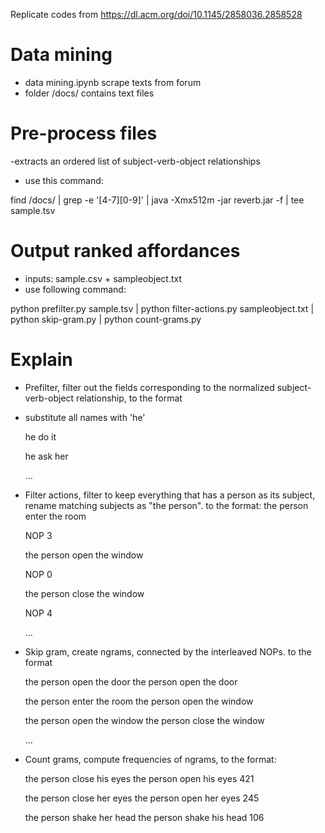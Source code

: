 Replicate codes from https://dl.acm.org/doi/10.1145/2858036.2858528


# Data mining
- data mining.ipynb scrape texts from forum
- folder /docs/ contains text files

# Pre-process files
-extracts an ordered list of subject-verb-object relationships

- use this command:
  
find /docs/ |  grep -e '[4-7][0-9]' | java -Xmx512m -jar reverb.jar -f | tee sample.tsv

# Output ranked affordances 
- inputs: sample.csv + sampleobject.txt
- use following command:

python prefilter.py sample.tsv | python filter-actions.py sampleobject.txt | python skip-gram.py | python count-grams.py

# Explain
- Prefilter, filter out the fields corresponding to the normalized subject-verb-object relationship, to the format
- substitute all names with 'he'
  
  he  do  it

  he  ask  her

  ...

- Filter actions, filter to keep everything that has a person as its subject, rename matching subjects as "the person". to the format:
	the person  enter  the room

  NOP 3

  the person  open  the window

  NOP 0

  the person  close  the window

  NOP 4

  ...

- Skip gram, create ngrams, connected by the interleaved NOPs. to the format

  the person open the door  the person open the door

  the person enter the room  the person open the window

  the person open the window  the person close the window

  ...

- Count grams, compute frequencies of ngrams, to the format:

	the person close his eyes	the person open his eyes	421

  the person close her eyes	the person open her eyes	245

  the person shake her head	the person shake his head	106
